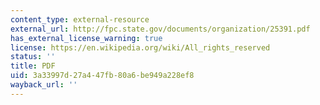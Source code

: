 ```yaml
---
content_type: external-resource
external_url: http://fpc.state.gov/documents/organization/25391.pdf
has_external_license_warning: true
license: https://en.wikipedia.org/wiki/All_rights_reserved
status: ''
title: PDF
uid: 3a33997d-27a4-47fb-80a6-be949a228ef8
wayback_url: ''
---
```

